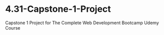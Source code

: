 # 4.31-Capstone-1-Project
Capstone 1 Project for The Complete Web Development Bootcamp Udemy Course
